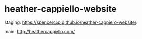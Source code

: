 # heather-cappiello-website

staging:
https://spencercap.github.io/heather-cappiello-website/.

main:
http://heathercappiello.com/
